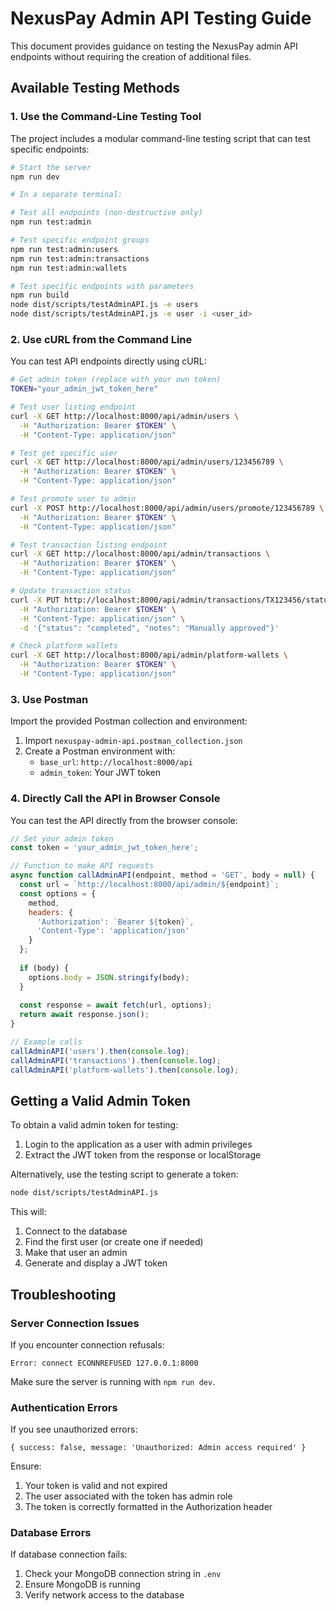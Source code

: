 # NexusPay Admin API Testing Guide

This document provides guidance on testing the NexusPay admin API endpoints without requiring the creation of additional files.

## Available Testing Methods

### 1. Use the Command-Line Testing Tool

The project includes a modular command-line testing script that can test specific endpoints:

```bash
# Start the server
npm run dev

# In a separate terminal:

# Test all endpoints (non-destructive only)
npm run test:admin

# Test specific endpoint groups
npm run test:admin:users
npm run test:admin:transactions
npm run test:admin:wallets

# Test specific endpoints with parameters
npm run build
node dist/scripts/testAdminAPI.js -e users
node dist/scripts/testAdminAPI.js -e user -i <user_id>
```

### 2. Use cURL from the Command Line

You can test API endpoints directly using cURL:

```bash
# Get admin token (replace with your own token)
TOKEN="your_admin_jwt_token_here"

# Test user listing endpoint
curl -X GET http://localhost:8000/api/admin/users \
  -H "Authorization: Bearer $TOKEN" \
  -H "Content-Type: application/json"

# Test get specific user
curl -X GET http://localhost:8000/api/admin/users/123456789 \
  -H "Authorization: Bearer $TOKEN" \
  -H "Content-Type: application/json"

# Test promote user to admin
curl -X POST http://localhost:8000/api/admin/users/promote/123456789 \
  -H "Authorization: Bearer $TOKEN" \
  -H "Content-Type: application/json"

# Test transaction listing endpoint
curl -X GET http://localhost:8000/api/admin/transactions \
  -H "Authorization: Bearer $TOKEN" \
  -H "Content-Type: application/json"

# Update transaction status
curl -X PUT http://localhost:8000/api/admin/transactions/TX123456/status \
  -H "Authorization: Bearer $TOKEN" \
  -H "Content-Type: application/json" \
  -d '{"status": "completed", "notes": "Manually approved"}'

# Check platform wallets
curl -X GET http://localhost:8000/api/admin/platform-wallets \
  -H "Authorization: Bearer $TOKEN" \
  -H "Content-Type: application/json"
```

### 3. Use Postman

Import the provided Postman collection and environment:

1. Import `nexuspay-admin-api.postman_collection.json`
2. Create a Postman environment with:
   - `base_url`: `http://localhost:8000/api`
   - `admin_token`: Your JWT token

### 4. Directly Call the API in Browser Console

You can test the API directly from the browser console:

```javascript
// Set your admin token
const token = 'your_admin_jwt_token_here';

// Function to make API requests
async function callAdminAPI(endpoint, method = 'GET', body = null) {
  const url = `http://localhost:8000/api/admin/${endpoint}`;
  const options = {
    method,
    headers: {
      'Authorization': `Bearer ${token}`,
      'Content-Type': 'application/json'
    }
  };
  
  if (body) {
    options.body = JSON.stringify(body);
  }
  
  const response = await fetch(url, options);
  return await response.json();
}

// Example calls
callAdminAPI('users').then(console.log);
callAdminAPI('transactions').then(console.log);
callAdminAPI('platform-wallets').then(console.log);
```

## Getting a Valid Admin Token

To obtain a valid admin token for testing:

1. Login to the application as a user with admin privileges
2. Extract the JWT token from the response or localStorage

Alternatively, use the testing script to generate a token:

```bash
node dist/scripts/testAdminAPI.js
```

This will:
1. Connect to the database
2. Find the first user (or create one if needed)
3. Make that user an admin
4. Generate and display a JWT token

## Troubleshooting

### Server Connection Issues

If you encounter connection refusals:

```
Error: connect ECONNREFUSED 127.0.0.1:8000
```

Make sure the server is running with `npm run dev`.

### Authentication Errors

If you see unauthorized errors:

```
{ success: false, message: 'Unauthorized: Admin access required' }
```

Ensure:
1. Your token is valid and not expired
2. The user associated with the token has admin role
3. The token is correctly formatted in the Authorization header

### Database Errors

If database connection fails:

1. Check your MongoDB connection string in `.env`
2. Ensure MongoDB is running
3. Verify network access to the database 